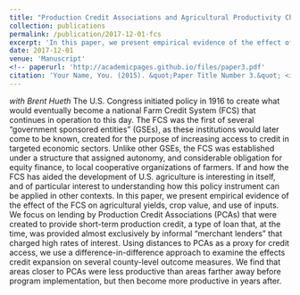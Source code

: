 ```yaml
---
title: "Production Credit Associations and Agricultural Productivity Change in the United States, 1920-1940"
collection: publications
permalink: /publication/2017-12-01-fcs
excerpt: 'In this paper, we present empirical evidence of the effect of the FCS on agricultural yields, crop value, and use of inputs.'
date: 2017-12-01
venue: 'Manuscript'
<!-- paperurl: 'http://academicpages.github.io/files/paper3.pdf'
citation: 'Your Name, You. (2015). &quot;Paper Title Number 3.&quot; <i>Journal 1</i>. 1(3).' -->
---
```

*with Brent Hueth*
The U.S. Congress initiated policy in 1916 to create what would eventually become a national Farm Credit System (FCS) that continues in operation to this day. The FCS was the first of several “government sponsored entities” (GSEs), as these institutions would later come to be known, created for the purpose of increasing access to credit in targeted economic sectors. Unlike other GSEs, the FCS was established under a structure that assigned autonomy, and considerable obligation for equity finance, to local cooperative organizations of farmers. If and how the FCS has aided the development of U.S. agriculture is interesting in itself, and of particular interest to understanding how this policy instrument can be applied in other contexts. In this paper, we present empirical evidence of the effect of the FCS on agricultural yields, crop value, and use of inputs. We focus on lending by Production Credit Associations (PCAs) that were created to provide short-term production credit, a type of loan that, at the time, was provided almost exclusively by informal “merchant lenders” that charged high rates of interest. Using distances to PCAs as a proxy for credit access, we use a difference-in-difference approach to examine the effects credit expansion on several county-level outcome measures. We find that areas closer to PCAs were less productive than areas farther away before program implementation, but then become more productive in years after.



